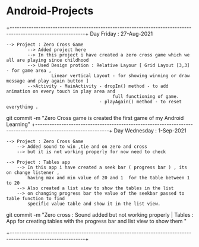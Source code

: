# Android-Projects


+-------------------------------------------------------------------------------------------------------------+
Day Friday : 27-Aug-2021

	--> Project : Zero Cross Game
			--> Added project here
			--> In this project i have created a zero cross game which we all are playing since childhood
			--> Used Design protion : Relative Layour [ Grid Layout [3,3] - for game area ,
					 Linear vertical Layout - for showing winning or draw message and play again button ]
			-->Activity - MainActivity - dropIn() method - to add animation on every touch in play area and
											full functioning of game.
									   - playAgain() method - to reset everything .	

git commit -m "Zero Cross game is created the first game of my Android Learning"
+-------------------------------------------------------------------------------------------------------------+
Day Wednesday : 1-Sep-2021

	--> Project : Zero Cross Game
		--> Added sound to win ,tie and on zero and cross
		--> but it is not working properly for now need to check

	--> Project : Tables app
		--> In this app i have created a seek bar ( progress bar ) , its on change listener , 
			having max and min value of 20 and 1  for the table between 1 to 20
		--> Also created a list view to show the tables in the list
		--> on changing progress bar the value of the seekbar passed to table function to find
			specific value table and show it in the list view.

git commit -m "Zero cross : Sound added but not working properly | Tables : App for creating tables with the 
progress bar and list view to show them "

+-------------------------------------------------------------------------------------------------------------+